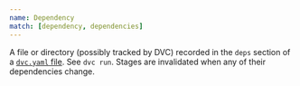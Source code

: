 ```yaml
---
name: Dependency
match: [dependency, dependencies]
---
```


A file or directory (possibly tracked by DVC) recorded in the `deps` section of
a [`dvc.yaml` file](/doc/user-guide/dvc-file-format). See `dvc run`. Stages are invalidated when any of their
dependencies change.
